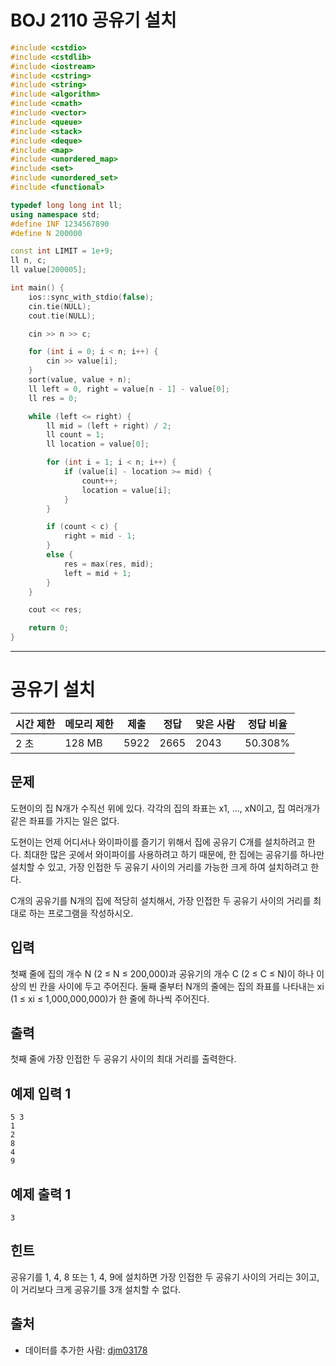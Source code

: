 # BOJ 2110 공유기 설치

```c++
#include <cstdio>
#include <cstdlib>
#include <iostream>
#include <cstring>
#include <string>
#include <algorithm>
#include <cmath>
#include <vector>
#include <queue>
#include <stack>
#include <deque>
#include <map>
#include <unordered_map>
#include <set>
#include <unordered_set>
#include <functional>

typedef long long int ll;
using namespace std;
#define INF 1234567890
#define N 200000

const int LIMIT = 1e+9;
ll n, c;
ll value[200005];

int main() {
	ios::sync_with_stdio(false);
	cin.tie(NULL);
	cout.tie(NULL);

	cin >> n >> c;

	for (int i = 0; i < n; i++) {
		cin >> value[i];
	}
	sort(value, value + n);
	ll left = 0, right = value[n - 1] - value[0];
	ll res = 0;

	while (left <= right) {
		ll mid = (left + right) / 2;
		ll count = 1;
		ll location = value[0];

		for (int i = 1; i < n; i++) {
			if (value[i] - location >= mid) {
				count++;
				location = value[i];
			}
		}

		if (count < c) {
			right = mid - 1;
		}
		else {
			res = max(res, mid);
			left = mid + 1;
		}
	}

	cout << res;

	return 0;
}


```

---

# 공유기 설치

| 시간 제한 | 메모리 제한 | 제출 | 정답 | 맞은 사람 | 정답 비율 |
| --------- | ----------- | ---- | ---- | --------- | --------- |
| 2 초      | 128 MB      | 5922 | 2665 | 2043      | 50.308%   |

## 문제

도현이의 집 N개가 수직선 위에 있다. 각각의 집의 좌표는 x1, ..., xN이고, 집 여러개가 같은 좌표를 가지는 일은 없다.

도현이는 언제 어디서나 와이파이를 즐기기 위해서 집에 공유기 C개를 설치하려고 한다. 최대한 많은 곳에서 와이파이를 사용하려고 하기 때문에, 한 집에는 공유기를 하나만 설치할 수 있고, 가장 인접한 두 공유기 사이의 거리를 가능한 크게 하여 설치하려고 한다.

C개의 공유기를 N개의 집에 적당히 설치해서, 가장 인접한 두 공유기 사이의 거리를 최대로 하는 프로그램을 작성하시오.

## 입력

첫째 줄에 집의 개수 N (2 ≤ N ≤ 200,000)과 공유기의 개수 C (2 ≤ C ≤ N)이 하나 이상의 빈 칸을 사이에 두고 주어진다. 둘째 줄부터 N개의 줄에는 집의 좌표를 나타내는 xi (1 ≤ xi ≤ 1,000,000,000)가 한 줄에 하나씩 주어진다.

## 출력

첫째 줄에 가장 인접한 두 공유기 사이의 최대 거리를 출력한다.



## 예제 입력 1

```
5 3
1
2
8
4
9
```

## 예제 출력 1

```
3
```

## 힌트

공유기를 1, 4, 8 또는 1, 4, 9에 설치하면 가장 인접한 두 공유기 사이의 거리는 3이고, 이 거리보다 크게 공유기를 3개 설치할 수 없다.

## 출처

- 데이터를 추가한 사람: [djm03178](https://www.acmicpc.net/user/djm03178)